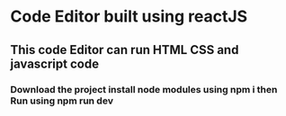 # Code Editor built using reactJS

## This code Editor can run HTML CSS and javascript code

### Download the project install node modules using npm i then Run using npm run dev

